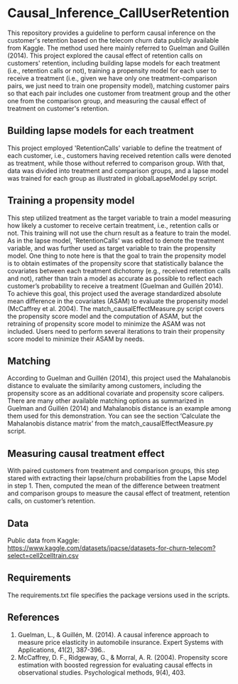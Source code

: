 # Causal_Inference_CallUserRetention

This repository provides a guideline to perform causal inference on the customer's retention based on the telecom churn data publicly available from Kaggle. The method used here mainly referred to Guelman and Guillén (2014). This project explored the causal effect of retention calls on customers' retention, including building lapse models for each treatment (i.e., retention calls or not), training a propensity model for each user to receive a treatment (i.e., given we have only one treatment-comparison pairs, we just need to train one propensity model), matching customer pairs so that each pair includes one customer from treatment group and the other one from the comparison group, and measuring the causal effect of treatment on customer's retention.

## Building lapse models for each treatment
This project employed 'RetentionCalls' variable to define the treatment of each customer, i.e., customers having received retention calls were denoted as treatment, while those without referred to comparison group. With that, data was divided into treatment and comparison groups, and a lapse model was trained for each group as illustrated in globalLapseModel.py script.

## Training a propensity model
This step utilized treatment as the target variable to train a model measuring how likely a customer to receive certain treatment, i.e., retention calls or not. This training will not use the churn result as a feature to train the model. As in the lapse model, 'RetentionCalls' was edited to denote the treatment variable, and was further used as target variable to train the propensity model. One thing to note here is that the goal to train the propensity model is to obtain estimates of the propensity score that statistically balance the covariates between each treatment dichotomy (e.g., received retention calls and not), rather than train a model as accurate as possible to reflect each customer’s probability to receive a treatment (Guelman and Guillén 2014). To achieve this goal, this project used the average standardized absolute mean difference in the covariates (ASAM) to evaluate the propensity model (McCaffrey et al. 2004). The match_causalEffectMeasure.py script covers the propensity score model and the computation of ASAM, but the retraining of propensity score model to minimize the ASAM was not included. Users need to perform several iterations to train their propensity score model to minimize their ASAM by needs.

## Matching
According to Guelman and Guillén (2014), this project used the Mahalanobis distance to evaluate the similarity among customers, including the propensity score as an additional covariate and propensity score calipers. There are many other available matching options as summarized in Guelman and Guillén (2014) and Mahalanobis distance is an example among them used for this demonstration. You can see the section ‘Calculate the Mahalanobis distance matrix’ from the match_causalEffectMeasure.py script.

## Measuring causal treatment effect
With paired customers from treatment and comparison groups, this step stared with extracting their lapse/churn probabilities from the Lapse Model in step 1. Then, computed the mean of the difference between treatment and comparison groups to measure the causal effect of treatment, retention calls, on customer’s retention. 

## Data 
Public data from Kaggle: https://www.kaggle.com/datasets/jpacse/datasets-for-churn-telecom?select=cell2celltrain.csv

## Requirements
The requirements.txt file specifies the package versions used in the scripts.

## References
1. Guelman, L., & Guillén, M. (2014). A causal inference approach to measure price elasticity in automobile insurance. Expert Systems with Applications, 41(2), 387-396.. 
2. McCaffrey, D. F., Ridgeway, G., & Morral, A. R. (2004). Propensity score estimation with boosted regression for evaluating causal effects in observational studies. Psychological methods, 9(4), 403.
